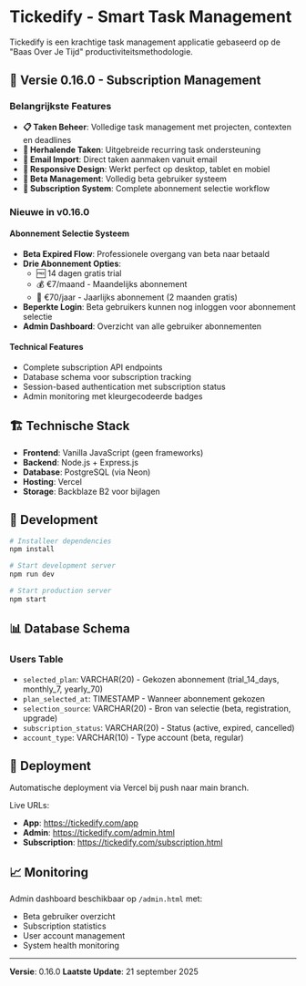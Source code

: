 # Tickedify - Smart Task Management

Tickedify is een krachtige task management applicatie gebaseerd op de "Baas Over Je Tijd" productiviteitsmethodologie.

## 🚀 Versie 0.16.0 - Subscription Management

### Belangrijkste Features

- **📋 Taken Beheer**: Volledige task management met projecten, contexten en deadlines
- **🔄 Herhalende Taken**: Uitgebreide recurring task ondersteuning
- **📧 Email Import**: Direct taken aanmaken vanuit email
- **📱 Responsive Design**: Werkt perfect op desktop, tablet en mobiel
- **🧪 Beta Management**: Volledig beta gebruiker systeem
- **🎯 Subscription System**: Complete abonnement selectie workflow

### Nieuwe in v0.16.0

#### Abonnement Selectie Systeem
- **Beta Expired Flow**: Professionele overgang van beta naar betaald
- **Drie Abonnement Opties**:
  - 🆓 14 dagen gratis trial
  - 💰 €7/maand - Maandelijks abonnement
  - 💎 €70/jaar - Jaarlijks abonnement (2 maanden gratis)
- **Beperkte Login**: Beta gebruikers kunnen nog inloggen voor abonnement selectie
- **Admin Dashboard**: Overzicht van alle gebruiker abonnementen

#### Technical Features
- Complete subscription API endpoints
- Database schema voor subscription tracking
- Session-based authentication met subscription status
- Admin monitoring met kleurgecodeerde badges

## 🏗️ Technische Stack

- **Frontend**: Vanilla JavaScript (geen frameworks)
- **Backend**: Node.js + Express.js
- **Database**: PostgreSQL (via Neon)
- **Hosting**: Vercel
- **Storage**: Backblaze B2 voor bijlagen

## 🔧 Development

```bash
# Installeer dependencies
npm install

# Start development server
npm run dev

# Start production server
npm start
```

## 📊 Database Schema

### Users Table
- `selected_plan`: VARCHAR(20) - Gekozen abonnement (trial_14_days, monthly_7, yearly_70)
- `plan_selected_at`: TIMESTAMP - Wanneer abonnement gekozen
- `selection_source`: VARCHAR(20) - Bron van selectie (beta, registration, upgrade)
- `subscription_status`: VARCHAR(20) - Status (active, expired, cancelled)
- `account_type`: VARCHAR(10) - Type account (beta, regular)

## 🚀 Deployment

Automatische deployment via Vercel bij push naar main branch.

Live URLs:
- **App**: https://tickedify.com/app
- **Admin**: https://tickedify.com/admin.html
- **Subscription**: https://tickedify.com/subscription.html

## 📈 Monitoring

Admin dashboard beschikbaar op `/admin.html` met:
- Beta gebruiker overzicht
- Subscription statistics
- User account management
- System health monitoring

---

**Versie**: 0.16.0
**Laatste Update**: 21 september 2025
